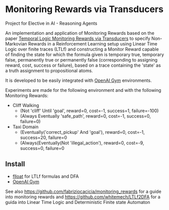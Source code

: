 # Monitoring Rewards via Transducers

Project for Elective in AI - Reasoning Agents

An implementation and application of Monitoring Rewards based on the paper
[Temporal Logic Monitoring Rewards via Transducers](http://www.diag.uniroma1.it/degiacom/papers/2020draft/kr2020dfipr.pdf) to specify Non-Markovian Rewards in a Reinforcement Learning setup using Linear Time Logic over finite traces (LTLf) and constructing a Monitor Reward capable of finding the state for which the formula given is temporary true, temporary false, permanently true or permanently false (corresponding to assigning reward, cost, success or failure), based on a trace containing the 'state' as a truth assignment to propositional atoms.


It is developed to be easily integrated with [OpenAI Gym](https://gym.openai.com/) environments.


Experiments are made for the following environment and with the following Monitoring Rewards:
 - Cliff Walking 
    * (Not 'cliff' Until 'goal', reward=0, cost=-1, success=1, failure=-100)
    * (Always Eventually 'safe_path', reward=0, cost=-1, success=0, failure=0)
 - Taxi Domain
    * (Eventually('correct_pickup' And 'goal'), reward=0, cost=-1, success=20, failure=0
    * (Always(Eventually(Not 'illegal_action'), reward=0, cost=-9, success=0, failure=0

## Install 
- [flloat](https://github.com/whitemech/flloat) for LTLf formulas and DFA
- [OpenAI Gym](https://gym.openai.com/) 


See also https://github.com/fabriziocacicia/monitoring_rewards for a guide into monitoring rewards and https://github.com/whitemech/LTLf2DFA for a guida into Linear Time Logic and Deterministic Finite state Automaton 
